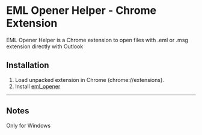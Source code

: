 # EML Opener Helper - Chrome Extension

EML Opener Helper is a Chrome extension to open files with .eml or .msg extension directly with Outlook

## Installation
1. Load unpacked extension in Chrome (chrome://extensions).
2. Install [eml_opener](https://github.com/Giancarlo1974/open_eml_msg_extension/blob/main/install.md)
---

## Notes
Only for Windows